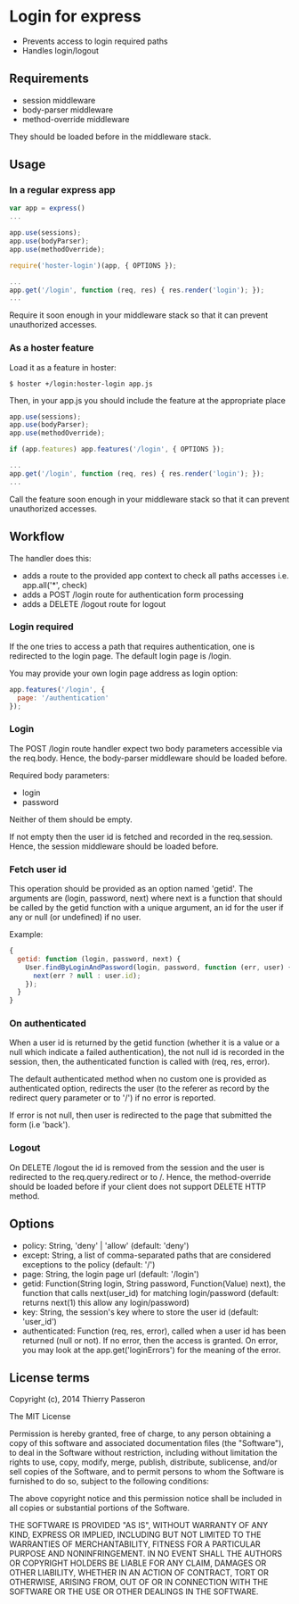 # Login for express

* Prevents access to login required paths
* Handles login/logout

## Requirements

* session middleware
* body-parser middleware
* method-override middleware

They should be loaded before in the middleware stack.

## Usage

### In a regular express app

```js
var app = express()
...

app.use(sessions);
app.use(bodyParser);
app.use(methodOverride);

require('hoster-login')(app, { OPTIONS });

...
app.get('/login', function (req, res) { res.render('login'); });
...

```

Require it soon enough in your middleware stack so that it can prevent unauthorized accesses.

### As a hoster feature

Load it as a feature in hoster:

```
$ hoster +/login:hoster-login app.js
```

Then, in your app.js you should include the feature at the appropriate place

```js
app.use(sessions);
app.use(bodyParser);
app.use(methodOverride);

if (app.features) app.features('/login', { OPTIONS });

...
app.get('/login', function (req, res) { res.render('login'); });
...
```

Call the feature soon enough in your middleware stack so that it can prevent unauthorized accesses.

## Workflow

The handler does this:

* adds a route to the provided app context to check all paths accesses i.e. app.all('*', check)
* adds a POST /login route for authentication form processing
* adds a DELETE /logout route for logout

### Login required

If the one tries to access a path that requires authentication, one is redirected to the login page. The default login page is /login.

You may provide your own login page address as login option:

```js
app.features('/login', {
  page: '/authentication'
});
```


### Login

The POST /login route handler expect two body parameters accessible via the req.body. Hence, the body-parser middleware should be loaded before.

Required body parameters:

* login
* password

Neither of them should be empty.

If not empty then the user id is fetched and recorded in the req.session. Hence, the session middleware should be loaded before.

### Fetch user id

This operation should be provided as an option named 'getid'. The arguments are (login, password, next) where next is a function that should be called by the getid function with a unique argument, an id for the user if any or null (or undefined) if no user.

Example:

```js
{
  getid: function (login, password, next) { 
    User.findByLoginAndPassword(login, password, function (err, user) {
      next(err ? null : user.id);
    });
  }
}
```


### On authenticated

When a user id is returned by the getid function (whether it is a value or a null which indicate a failed authentication), the not null id is recorded in the session, then, the authenticated function is called with (req, res, error). 

The default authenticated method when no custom one is provided as authenticated option, redirects the user (to the referer as record by the redirect query parameter or to '/') if no error is reported.

If error is not null, then user is redirected to the page that submitted the form (i.e 'back').


### Logout

On DELETE /logout the id is removed from the session and the user is redirected to the req.query.redirect or to /. Hence, the method-override should be loaded before if your client does not support DELETE HTTP method.


## Options

* policy: String, 'deny' | 'allow' (default: 'deny')
* except: String, a list of comma-separated paths that are considered exceptions to the policy (default: '/')
* page: String, the login page url (default: '/login')
* getid: Function(String login, String password, Function(Value) next), the function that calls next(user_id) for matching login/password (default: returns next(1) this allow any login/password)
* key: String, the session's key where to store the user id (default: 'user_id')
* authenticated: Function (req, res, error), called when a user id has been returned (null or not). If no error, then the access is granted. On error, you may look at the app.get('loginErrors') for the meaning of the error.


## License terms

Copyright (c), 2014 Thierry Passeron

The MIT License

Permission is hereby granted, free of charge, to any person obtaining a copy of this software and associated documentation files (the "Software"), to deal in the Software without restriction, including without limitation the rights to use, copy, modify, merge, publish, distribute, sublicense, and/or sell copies of the Software, and to permit persons to whom the Software is furnished to do so, subject to the following conditions:

The above copyright notice and this permission notice shall be included in all copies or substantial portions of the Software.

THE SOFTWARE IS PROVIDED "AS IS", WITHOUT WARRANTY OF ANY KIND, EXPRESS OR IMPLIED, INCLUDING BUT NOT LIMITED TO THE WARRANTIES OF MERCHANTABILITY, FITNESS FOR A PARTICULAR PURPOSE AND NONINFRINGEMENT. IN NO EVENT SHALL THE AUTHORS OR COPYRIGHT HOLDERS BE LIABLE FOR ANY CLAIM, DAMAGES OR OTHER LIABILITY, WHETHER IN AN ACTION OF CONTRACT, TORT OR OTHERWISE, ARISING FROM, OUT OF OR IN CONNECTION WITH THE SOFTWARE OR THE USE OR OTHER DEALINGS IN THE SOFTWARE.